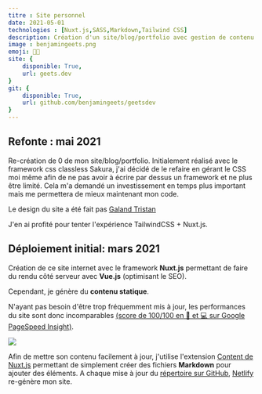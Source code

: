 ```yaml
---
titre : Site personnel
date: 2021-05-01
technologies : [Nuxt.js,SASS,Markdown,Tailwind CSS]
description: Création d'un site/blog/portfolio avec gestion de contenu sous NuxtJS.
image : benjamingeets.png
emoji: 👨‍💼
site: {
    disponible: True,
    url: geets.dev
}
git: {
    disponible: True,
    url: github.com/benjamingeets/geetsdev
}
---
```

## Refonte : mai 2021

Re-création de 0 de mon site/blog/portfolio. Initialement réalisé avec le framework css classless Sakura, j'ai décidé de le refaire en gérant le CSS moi même afin de ne pas avoir à écrire par dessus un framework et ne plus être limité. Cela m'a demandé un investissement en temps plus important mais me permettera de mieux maintenant mon code.

Le design du site a été fait pas [Galand Tristan](https://galandtristan.be)

J'en ai profité pour tenter l'expérience TailwindCSS + Nuxt.js. 

## Déploiement initial: mars 2021

Création de ce site internet avec le framework **Nuxt.js** permettant de faire du rendu côté serveur avec **Vue.js** (optimisant le SEO). 

Cependant, je génère du **contenu statique**. 

N'ayant pas besoin d'être trop fréquemment mis à jour, les performances du site sont donc incomparables [(score de 100/100 en 📱 et 💻 sur Google PageSpeed Insight)](https://developers.google.com/speed/pagespeed/insights/?hl=fr&url=https%3A%2F%2Fbenjamingeets.be%2F).

![](/img/portfolio/media/google_score.png)

Afin de mettre son contenu facilement à jour, j'utilise l'extension [Content de Nuxt.js](https://content.nuxtjs.org/fr/) permettant de simplement créer des fichiers **Markdown** pour ajouter des éléments. A chaque mise à jour du [répertoire sur GitHub](https://github.com/benjamingeets/benjamingeets), [Netlify](https://netlify.com) re-génère mon site.


